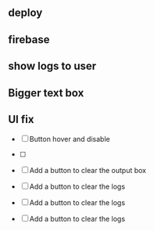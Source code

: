 ## deploy

## firebase

## show logs to user 

## Bigger text box

## UI fix
* [ ] Button hover and disable
* [ ] 
* [ ] Add a button to clear the output box
* [ ] Add a button to clear the logs
* [ ] Add a button to clear the logs
* [ ] Add a button to clear the logs

